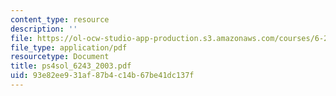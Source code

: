 ```yaml
---
content_type: resource
description: ''
file: https://ol-ocw-studio-app-production.s3.amazonaws.com/courses/6-243j-dynamics-of-nonlinear-systems-fall-2003/93e82ee931af87b4c14b67be41dc137f_ps4sol_6243_2003.pdf
file_type: application/pdf
resourcetype: Document
title: ps4sol_6243_2003.pdf
uid: 93e82ee9-31af-87b4-c14b-67be41dc137f
---
```

